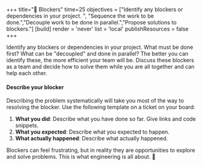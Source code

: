 +++
title="🚧 Blockers"
time=25
objectives = ["Identify any blockers or dependencies in your project. ", "Sequence the work to be done.","Decouple work to be done in parallel.","Propose solutions to blockers."]
[build]
  render = 'never'
  list = 'local'
  publishResources = false 
+++

Identify any blockers or dependencies in your project. What must be done first? What can be "decoupled" and done in parallel? The better you can identify these, the more efficient your team will be. Discuss these blockers as a team and decide how to solve them while you are all together and can help each other.

#### Describe your blocker

Describing the problem systematically will take you most of the way to resolving the blocker. Use the following template on a ticket on your board:

1. **What you did**: Describe what you have done so far. Give links and code snippets.
1. **What you expected**: Describe what you expected to happen.
1. **What actually happened**: Describe what actually happened.

Blockers can feel frustrating, but in reality they are opportunities to explore and solve problems. This is what engineering is all about. 🌱
